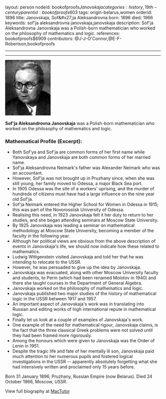 layout: person
nodeid: bookofproofs$Janovskaja
categories: history,19th-century
parentid: bookofproofs$603
tags: origin-belarus,women
orderid: 1896
title: Janovskaja, Sof&amp;#x27;ja Aleksandrovna
born: 1896
died: 1966
keywords: sof'ja aleksandrovna janovskaja,janovskaja
description: Sof'ja Aleksandrovna Janovskaja was a Polish-born mathematician who worked on the philosophy of mathematics and logic.
references: bookofproofs$6909
contributors: @J-J-O'Connor,@E-F-Robertson,bookofproofs

---



---

![Janovskaja.jpg](https://github.com/bookofproofs/bookofproofs.github.io/blob/main/_sources/_assets/images/portraits/Janovskaja.jpg?raw=true)

**Sof'ja Aleksandrovna Janovskaja** was a Polish-born mathematician who worked on the philosophy of mathematics and logic.

### Mathematical Profile (Excerpt):
* Both Sof'ya and Sof'ja are common forms of her first name while Yanovskaya and Janovskaja are both common forms of her married name.
* Sof'ja Aleksandrovna Neimark's father was Alexander Neimark who was an accountant.
* However, Sof'ja was not brought up in Pruzhany since, when she was still young, her family moved to Odessa, a major Black Sea port.
* In 1905 Odessa was the site of a workers' uprising, and the murder of hundreds of citizens must have had a large influence on the nine year old Sof'ja.
* Sof'ja Neimark entered the Higher School for Women in Odessa in 1915; this was part of the Novorossiisk University of Odessa.
* Realising this need, in 1923 Janovskaja felt it her duty to return to her studies, and she began attending seminars at Moscow State University.
* By 1925 Janovskaja was leading a seminar on mathematical methodology at Moscow State University, becoming a member of the faculty in the following year.
* Although her political views are obvious from the above description of events in Janovskaja's life, we should now indicate how these related to mathematics.
* Ludwig Wittgenstein visited Janovskaja and told her that he was intending to relocate to the USSR.
* However, he was persuaded to give up the idea by Janovskaja.
* Janovskaja was evacuated, along with other Moscow University faculty and students, to Perm (which had been renamed Molotov in 1940) and there she taught courses in the Department of General Algebra.
* Janovskaja worked on the philosophy of mathematics and logic.
* Janovskaja published two major studies of the history of mathematical logic in the USSR between 1917 and 1957.
* An important aspect of Janovskaja's work was in translating into Russian and editing works of high international repute in mathematical logic.
* Finally let us look at a couple of examples of Janovskaja's work.
* One example of the need for mathematical rigour, Janovskaja claims, is the fact that the three classical Greek problems were not solved until they had been framed more rigorously.
* Among the honours which were given to Janovskaja was the Order of Lenin in 1951.
* Despite the tragic life and fate of her mentally ill son, Janovskaja paid much attention to her numerous pupils and fostered logical investigations in the USSR -- apparently absolutely forgetting what she had intensively written and proclaimed only 15 years before.

Born 31 January 1896, Pruzhany, Russian Empire (now Belarus). Died 24 October 1966, Moscow, USSR.

View full biography at [MacTutor](https://mathshistory.st-andrews.ac.uk/Biographies/Janovskaja/)
